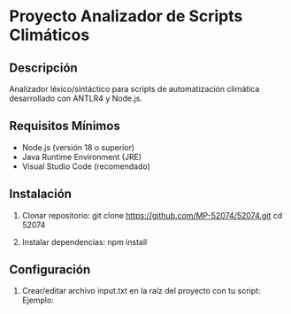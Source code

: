 # Proyecto Analizador de Scripts Climáticos

## Descripción
Analizador léxico/sintáctico para scripts de automatización climática desarrollado con ANTLR4 y Node.js.

## Requisitos Mínimos
- Node.js (versión 18 o superior)
- Java Runtime Environment (JRE)
- Visual Studio Code (recomendado)

## Instalación
1. Clonar repositorio:
git clone https://github.com/MP-52074/52074.git
cd 52074

2. Instalar dependencias:
npm install

## Configuración
1. Crear/editar archivo input.txt en la raíz del proyecto con tu script:
Ejemplo:

